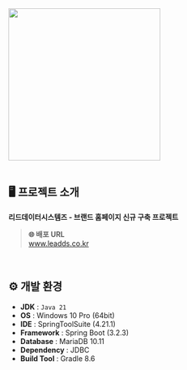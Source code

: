 <img src="https://github.com/KwonSsohyun/LDS_Homepage/assets/90014589/5e48f177-ed83-4ddb-a8e9-674ff2d422da" width="300"/>
<br/><br/>

## 🖥️ 프로젝트 소개
**리드데이터시스템즈 - 브랜드 홈페이지 신규 구축 프로젝트**
<br>
> **🌐 배포 URL**   
> <a href="http://www.leadds.co.kr" target="_blank">www.leadds.co.kr</a>

<br/>

## ⚙️ 개발 환경
- **JDK** : `Java 21`
- **OS** : Windows 10 Pro (64bit)
- **IDE** : SpringToolSuite (4.21.1)
- **Framework** : Spring Boot (3.2.3)
- **Database** : MariaDB 10.11
- **Dependency** : JDBC
- **Build Tool** : Gradle 8.6
